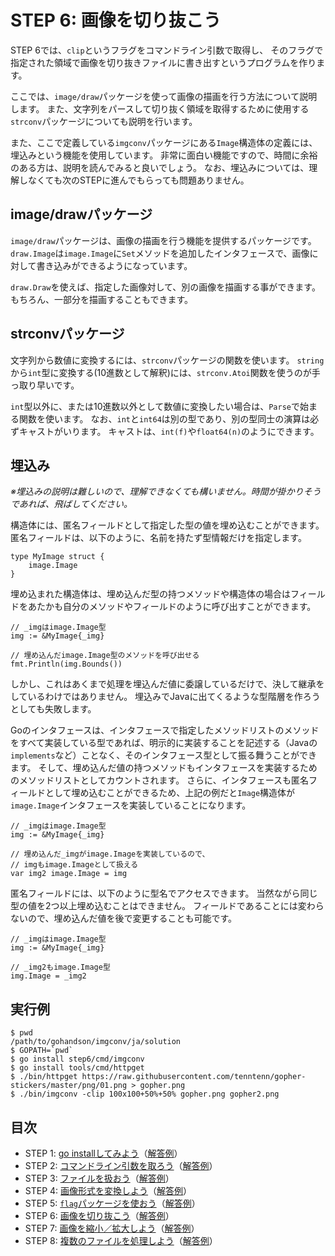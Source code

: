 # STEP 6: 画像を切り抜こう

STEP 6では、`clip`というフラグをコマンドライン引数で取得し、
そのフラグで指定された領域で画像を切り抜きファイルに書き出すというプログラムを作ります。

ここでは、`image/draw`パッケージを使って画像の描画を行う方法について説明します。
また、文字列をパースして切り抜く領域を取得するために使用する`strconv`パッケージについても説明を行います。

また、ここで定義している`imgconv`パッケージにある`Image`構造体の定義には、埋込みという機能を使用しています。
非常に面白い機能ですので、時間に余裕のある方は、説明を読んでみると良いでしょう。
なお、埋込みについては、理解しなくても次のSTEPに進んでもらっても問題ありません。

## image/drawパッケージ

`image/draw`パッケージは、画像の描画を行う機能を提供するパッケージです。
`draw.Image`は`image.Image`に`Set`メソッドを追加したインタフェースで、画像に対して書き込みができるようになっています。

`draw.Draw`を使えば、指定した画像対して、別の画像を描画する事ができます。
もちろん、一部分を描画することもできます。

## strconvパッケージ

文字列から数値に変換するには、`strconv`パッケージの関数を使います。
`string`から`int`型に変換する(10進数として解釈)には、`strconv.Atoi`関数を使うのが手っ取り早いです。

`int`型以外に、または10進数以外として数値に変換したい場合は、`Parse`で始まる関数を使います。
なお、`int`と`int64`は別の型であり、別の型同士の演算は必ずキャストがいります。
キャストは、`int(f)`や`float64(n)`のようにできます。

## 埋込み

*※埋込みの説明は難しいので、理解できなくても構いません。時間が掛かりそうであれば、飛ばしてください。*

構造体には、匿名フィールドとして指定した型の値を埋め込むことができます。
匿名フィールドは、以下のように、名前を持たず型情報だけを指定します。

```
type MyImage struct {
    image.Image
}
```

埋め込まれた構造体は、埋め込んだ型の持つメソッドや構造体の場合はフィールドをあたかも自分のメソッドやフィールドのように呼び出すことができます。

```
// _imgはimage.Image型
img := &MyImage{_img} 

// 埋め込んだimage.Image型のメソッドを呼び出せる
fmt.Println(img.Bounds()) 
```

しかし、これはあくまで処理を埋込んだ値に委譲しているだけで、決して継承をしているわけではありません。
埋込みでJavaに出てくるような型階層を作ろうとしても失敗します。

Goのインタフェースは、インタフェースで指定したメソッドリストのメソッドをすべて実装している型であれば、明示的に実装することを記述する（Javaの`implements`など）ことなく、そのインタフェース型として振る舞うことができます。
そして、埋め込んだ値の持つメソッドもインタフェースを実装するためのメソッドリストとしてカウントされます。
さらに、インタフェースも匿名フィールドとして埋め込むことができるため、上記の例だと`Image`構造体が`image.Image`インタフェースを実装していることになります。

```
// _imgはimage.Image型
img := &MyImage{_img} 

// 埋め込んだ_imgがimage.Imageを実装しているので、
// imgもimage.Imageとして扱える
var img2 image.Image = img
```

匿名フィールドには、以下のように型名でアクセスできます。
当然ながら同じ型の値を2つ以上埋め込むことはできません。
フィールドであることには変わらないので、埋め込んだ値を後で変更することも可能です。

```
// _imgはimage.Image型
img := &MyImage{_img} 

// _img2もimage.Image型
img.Image = _img2
```

## 実行例

```
$ pwd
/path/to/gohandson/imgconv/ja/solution
$ GOPATH=`pwd`
$ go install step6/cmd/imgconv
$ go install tools/cmd/httpget
$ ./bin/httpget https://raw.githubusercontent.com/tenntenn/gopher-stickers/master/png/01.png > gopher.png
$ ./bin/imgconv -clip 100x100+50%+50% gopher.png gopher2.png
```

## 目次

* STEP 1: [go installしてみよう](../step1)（[解答例](../../../solution/src/step1)）
* STEP 2: [コマンドライン引数を取ろう](../step2)（[解答例](../../../solution/src/step2)）
* STEP 3: [ファイルを扱おう](../step3)（[解答例](../../../solution/src/step3)）
* STEP 4: [画像形式を変換しよう](../step4)（[解答例](../../../solution/src/step4)）
* STEP 5: [`flag`パッケージを使おう](../step5)（[解答例](../../../solution/src/step5)）
* STEP 6: [画像を切り抜こう](../step6)（[解答例](../../../solution/src/step6)）
* STEP 7: [画像を縮小／拡大しよう](../step7)（[解答例](../../../solution/src/step7)）
* STEP 8: [複数のファイルを処理しよう](../step8)（[解答例](../../../solution/src/step8)）
